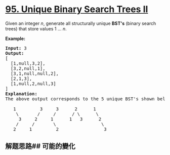# [95. Unique Binary Search Trees II](https://leetcode-cn.com/problems/unique-binary-search-trees-ii/)
Given an integer _n_, generate all structurally unique **BST&#39;s** (binary search trees) that store values 1 ... _n_.

**Example:**


<pre><strong>Input:</strong> 3
<strong>Output:</strong>
[
  [1,null,3,2],
  [3,2,null,1],
  [3,1,null,null,2],
  [2,1,3],
  [1,null,2,null,3]
]
<strong>Explanation:</strong>
The above output corresponds to the 5 unique BST&#39;s shown below:

   1         3     3      2      1
    \       /     /      / \      \
     3     2     1      1   3      2
    /     /       \                 \
   2     1         2                 3
</pre>

## 解题思路## 可能的變化